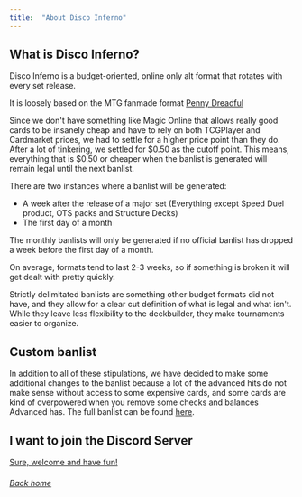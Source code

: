 ```yaml
---
title:  "About Disco Inferno"
---
```


## What is Disco Inferno?

Disco Inferno is a budget-oriented, online only alt format that rotates with every set release.

It is loosely based on the MTG fanmade format [Penny Dreadful](http://www.pennydreadfulmagic.com)

Since we don't have something like Magic Online that allows really good cards to be insanely cheap and have to rely on both TCGPlayer and Cardmarket prices, we had to settle for a higher price point than they do. After a lot of tinkering, we settled for $0.50 as the cutoff point. This means, everything that is $0.50 or cheaper when the banlist is generated will remain legal until the next banlist.

There are two instances where a banlist will be generated:

* A week after the release of a major set (Everything except Speed Duel product, OTS packs and Structure Decks)
* The first day of a month

The monthly banlists will only be generated if no official banlist has dropped a week before the first day of a month.

On average, formats tend to last 2-3 weeks, so if something is broken it will get dealt with pretty quickly.

Strictly delimitated banlists are something other budget formats did not have, and they allow for a clear cut definition of what is legal and what isn't. While they leave less flexibility to the deckbuilder, they make tournaments easier to organize.

## Custom banlist

In addition to all of these stipulations, we have decided to make some additional changes to the banlist because a lot of the advanced hits do not make sense without access to some expensive cards, and some cards are kind of overpowered when you remove some checks and balances Advanced has. The full banlist can be found [here](legality).

## I want to join the Discord Server

[Sure, welcome and have fun!](https://discord.gg/FjVyuXRQQm)

###### [Back home](index)